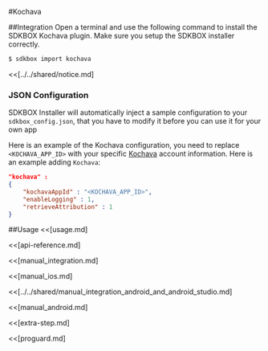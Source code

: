 <!--
Include Base: /Users/jtsm/Chukong-Inc/pr/en/src/kochava/v3-cpp
-->

#Kochava

##Integration
Open a terminal and use the following command to install the SDKBOX Kochava plugin. Make sure you setup the SDKBOX installer correctly.
```bash
$ sdkbox import kochava
```

<<[../../shared/notice.md]

<!--## Configuration
<<[../../shared/sdkbox_cloud.md]
<<[../../shared/remote_application_config.md]-->

### JSON Configuration
SDKBOX Installer will automatically inject a sample configuration to your `sdkbox_config.json`, that you have to modify it before you can use it for your own app

Here is an example of the Kochava configuration, you need to replace
`<KOCHAVA_APP_ID>` with your specific [Kochava](https://kochava.com/) account information.
Here is an example adding `Kochava`:
```json
"kochava" :
{
    "kochavaAppId" : "<KOCHAVA_APP_ID>",
    "enableLogging" : 1,
    "retrieveAttribution" : 1
}
```

<!--<<[sdkbox-config-encrypt.md]-->

##Usage
<<[usage.md]

<<[api-reference.md]

<<[manual_integration.md]

<<[manual_ios.md]

<<[../../shared/manual_integration_android_and_android_studio.md]

<<[manual_android.md]

<<[extra-step.md]

<<[proguard.md]